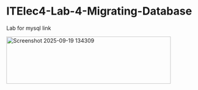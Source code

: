 # ITElec4-Lab-4-Migrating-Database
Lab for mysql link 


<img width="430" height="124" alt="Screenshot 2025-09-19 134309" src="https://github.com/user-attachments/assets/6f84e694-7864-41dc-a7c8-8e1955866934" />
